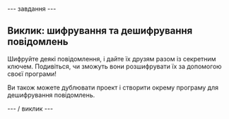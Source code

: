 \--- завдання \---

## Виклик: шифрування та дешифрування повідомлень

Шифруйте деякі повідомлення, і дайте їх друзям разом із секретним ключем. Подивіться, чи зможуть вони розшифрувати їх за допомогою своєї програми!

Ви також можете дублювати проект і створити окрему програму для дешифрування повідомлень.

\--- / виклик \---